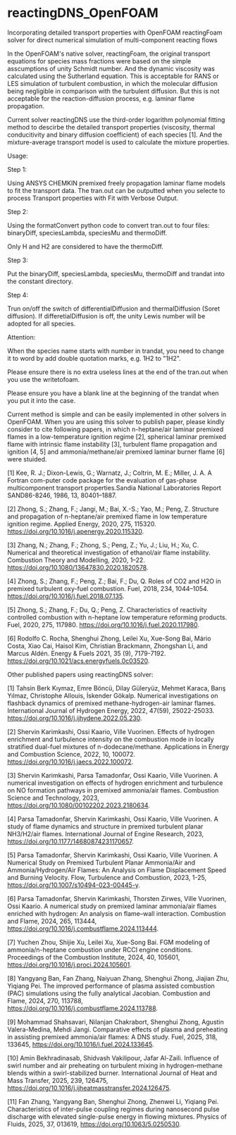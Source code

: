 # reactingDNS_OpenFOAM
Incorporating detailed transport properties with OpenFOAM reactingFoam solver for direct numerical simulation of multi-component reacting flows

In the OpenFOAM's native solver, reactingFoam, the original transport equations for species mass fractions were based on the simple asscumptions of unity Schmidt number. And the dynamic viscosity was calculated using the Sutherland equation. This is acceptable for RANS or LES simulation of turbulent combustion, in which the molecular diffusion being negligible in comparison with the turbulent diffusion. But this is not acceptable for the reaction-diffusion process, e.g. laminar flame propagation. 

Current solver reactingDNS use the third-order logarithm polynomial fitting method to descirbe the detailed transport properties (viscosity, thermal conducitivity and binary diffusion coefficient) of each species [1]. And the mixture-average transport model is used to calculate the mixture properties.

Usage:

Step 1:

Using ANSYS CHEMKIN premixed freely propagation laminar flame models to fit the transport data. The tran.out can be outputted when you selecte to process Transport properties with Fit with Verbose Output. 

Step 2:

Using the formatConvert python code to convert tran.out to four files: binaryDiff, speciesLambda, speciesMu and thermoDiff.

Only H and H2 are considered to have the thermoDiff.

Step 3:

Put the binaryDiff, speciesLambda, speciesMu, thermoDiff and trandat into the constant directory.

Step 4:

Trun on/off the switch of differentialDiffusion and thermalDiffusion (Soret diffusion). If differetialDiffusion is off, the unity Lewis number will be adopted for all species.

Attention:

When the species name starts with number in trandat, you need to change it to word by add double quotation marks, e.g. 1H2 to "1H2".

Please ensure there is no extra useless lines at the end of the tran.out when you use the writetofoam.

Please ensure you have a blank line at the beginning of the trandat when you put it into the case.

Current method is simple and can be easily implemented in other solvers in OpenFOAM. When you are using this solver to publish paper, please kindly consider to cite following papers, in which n-heptane/air laminar premixed flames in a low-temperature ignition regime [2], spherical laminar premixed flame with intrinsic flame instability [3], turbulent flame propagation and ignition [4, 5] and ammonia/methane/air premixed laminar burner flame [6] were stuided.

[1] Kee, R. J.; Dixon-Lewis, G.; Warnatz, J.; Coltrin, M. E.; Miller, J. A. A Fortran com-puter code package for the evaluation of gas-phase multicomponent transport properties.Sandia National Laboratories Report SAND86-8246, 1986, 13, 80401–1887.

[2] Zhong, S.; Zhang, F.; Jangi, M.; Bai, X.-S.; Yao, M.; Peng, Z. Structure and propagation of n-heptane/air premixed flame in low temperature ignition regime. Applied  Energy, 2020, 275, 115320. https://doi.org/10.1016/j.apenergy.2020.115320.

[3] Zhang, N.; Zhang, F.; Zhong, S.; Peng, Z.; Yu, J.; Liu, H.; Xu, C. Numerical and theoretical investigation of ethanol/air flame instability. Combustion Theory and Modelling, 2020, 1–22. https://doi.org/10.1080/13647830.2020.1820578.

[4] Zhong, S.;  Zhang, F.;  Peng, Z.;  Bai, F.;  Du, Q. Roles of CO2 and H2O in premixed turbulent oxy-fuel combustion. Fuel, 2018, 234, 1044–1054. https://doi.org/10.1016/j.fuel.2018.07.135.

[5] Zhong, S.; Zhang, F.; Du, Q.; Peng, Z. Characteristics of reactivity controlled combustion with n-heptane low temperature reforming products. Fuel, 2020, 275, 117980. https://doi.org/10.1016/j.fuel.2020.117980.

[6] Rodolfo C. Rocha, Shenghui Zhong, Leilei Xu, Xue-Song Bai, Mário Costa, Xiao Cai, Haisol Kim, Christian Brackmann, Zhongshan Li, and Marcus Aldén.
Energy & Fuels 2021, 35 (9), 7179-7192. https://doi.org/10.1021/acs.energyfuels.0c03520.


Other published papers using reactingDNS solver:

[1] Tahsin Berk Kıymaz, Emre Böncü, Dilay Güleryüz, Mehmet Karaca, Barış Yılmaz, Christophe Allouis, İskender Gökalp. Numerical investigations on flashback dynamics of premixed methane-hydrogen-air laminar flames. International Journal of Hydrogen Energy, 2022, 47(59), 25022-25033. https://doi.org/10.1016/j.ijhydene.2022.05.230.

[2] Shervin Karimkashi, Ossi Kaario, Ville Vuorinen. Effects of hydrogen enrichment and turbulence intensity on the combustion mode in locally stratified dual-fuel mixtures of n-dodecane/methane. Applications in Energy and Combustion Science, 2022,  10, 100072. https://doi.org/10.1016/j.jaecs.2022.100072.

[3] Shervin Karimkashi, Parsa Tamadonfar, Ossi Kaario, Ville Vuorinen. A numerical investigation on effects of hydrogen enrichment and turbulence on NO formation pathways in premixed ammonia/air flames. Combustion Science and Technology, 2023,  https://doi.org/10.1080/00102202.2023.2180634.

[4] Parsa Tamadonfar, Shervin Karimkashi, Ossi Kaario, Ville Vuorinen. A study of flame dynamics and structure in premixed turbulent planar NH3/H2/air flames. International Journal of Engine Research, 2023, https://doi.org/10.1177/14680874231170657.

[5] Parsa Tamadonfar, Shervin Karimkashi, Ossi Kaario, Ville Vuorinen. A Numerical Study on Premixed Turbulent Planar Ammonia/Air and Ammonia/Hydrogen/Air Flames: An Analysis on Flame Displacement Speed and Burning Velocity. Flow, Turbulence and Combustion, 2023, 1-25, https://doi.org/10.1007/s10494-023-00445-y.

[6] Parsa Tamadonfar, Shervin Karimkashi, Thorsten Zirwes, Ville Vuorinen, Ossi Kaario. A numerical study on premixed laminar ammonia/air flames enriched with hydrogen: An analysis on flame–wall interaction. Combustion and Flame, 2024, 265, 113444, https://doi.org/10.1016/j.combustflame.2024.113444.

[7] Yuchen Zhou, Shijie Xu, Leilei Xu, Xue-Song Bai. FGM modeling of ammonia/n-heptane combustion under RCCI engine conditions. Proceedings of the Combustion Institute, 2024, 40, 105601, https://doi.org/10.1016/j.proci.2024.105601.

[8] Yangyang Ban, Fan Zhang, Naiyuan Zhang, Shenghui Zhong, Jiajian Zhu, Yiqiang Pei. The improved performance of plasma assisted combustion (PAC) simulations using the fully analytical Jacobian. Combustion and Flame, 2024, 270, 113788, https://doi.org/10.1016/j.combustflame.2024.113788. 

[9] Mohammad Shahsavari, Nilanjan Chakrabort, Shenghui Zhong, Agustin Valera-Medina, Mehdi Jangi. Comparative effects of plasma and preheating in assisting premixed ammonia/air flames: A DNS study. Fuel, 2025, 318, 133645, https://doi.org/10.1016/j.fuel.2024.133645.

[10] Amin Bekhradinasab, Shidvash Vakilipour, Jafar Al-Zaili. Influence of swirl number and air preheating on turbulent mixing in hydrogen–methane blends within a swirl-stabilized burner. International Journal of Heat and Mass Transfer, 2025, 239, 126475, https://doi.org/10.1016/j.ijheatmasstransfer.2024.126475.

[11] Fan Zhang, Yangyang Ban, Shenghui Zhong, Zhenwei Li, Yiqiang Pei. Characteristics of inter-pulse coupling regimes during nanosecond pulse discharge with elevated single-pulse energy in flowing mixtures. Physics of Fluids, 2025, 37, 013619, https://doi.org/10.1063/5.0250530.
